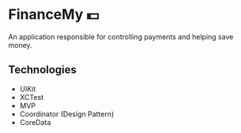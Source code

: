 # FinanceMy 💵

An application responsible for controlling payments and helping save money.

## Technologies
* UIKit
* XCTest
* MVP
* Coordinator (Design Pattern)
* CoreData
